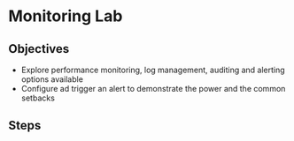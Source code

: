 # Monitoring Lab

## Objectives

* Explore performance monitoring, log management, auditing and alerting options available
* Configure ad trigger an alert to demonstrate the power and the common setbacks

## Steps
